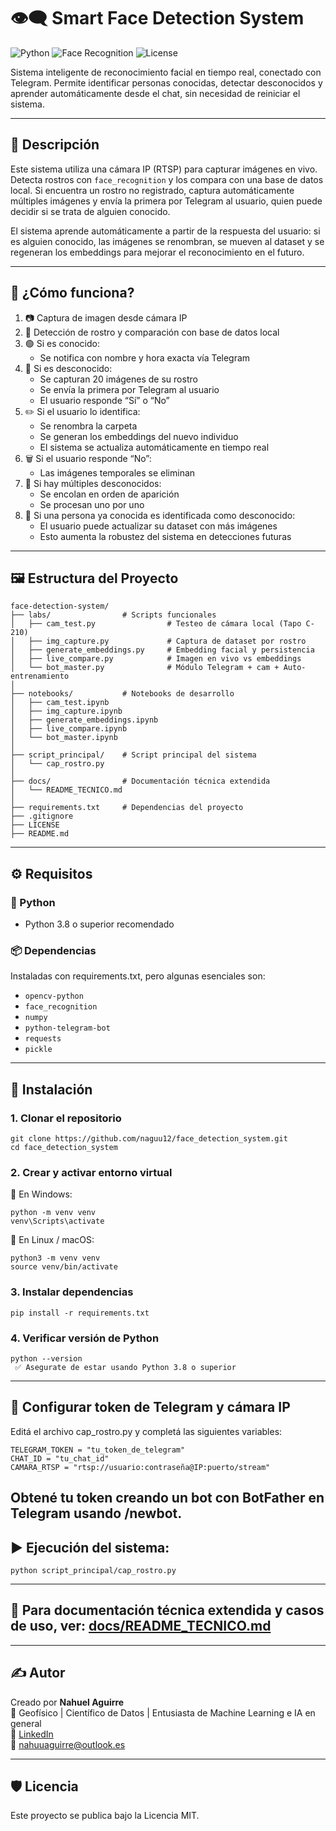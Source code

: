 # 👁️‍🗨️ Smart Face Detection System

![Python](https://img.shields.io/badge/Python-3.8+-blue.svg)
![Face Recognition](https://img.shields.io/badge/face--recognition-Enabled-success)
![License](https://img.shields.io/badge/license-MIT-green)

Sistema inteligente de reconocimiento facial en tiempo real, conectado con Telegram. Permite identificar personas conocidas, detectar desconocidos y aprender automáticamente desde el chat, sin necesidad de reiniciar el sistema.

---

## 📌 Descripción

Este sistema utiliza una cámara IP (RTSP) para capturar imágenes en vivo. Detecta rostros con `face_recognition` y los compara con una base de datos local. Si encuentra un rostro no registrado, captura automáticamente múltiples imágenes y envía la primera por Telegram al usuario, quien puede decidir si se trata de alguien conocido.

El sistema aprende automáticamente a partir de la respuesta del usuario: si es alguien conocido, las imágenes se renombran, se mueven al dataset y se regeneran los embeddings para mejorar el reconocimiento en el futuro.

---

## 🧠 ¿Cómo funciona?

1. 📷 Captura de imagen desde cámara IP
2. 🧠 Detección de rostro y comparación con base de datos local
3. 🟢 Si es conocido:
   - Se notifica con nombre y hora exacta vía Telegram
4. 🔴 Si es desconocido:
   - Se capturan 20 imágenes de su rostro
   - Se envía la primera por Telegram al usuario
   - El usuario responde “Sí” o “No”
5. ✏️ Si el usuario lo identifica:
   - Se renombra la carpeta
   - Se generan los embeddings del nuevo individuo
   - El sistema se actualiza automáticamente en tiempo real
6. 🗑️ Si el usuario responde “No”:
   - Las imágenes temporales se eliminan
7. 🔁 Si hay múltiples desconocidos:
   - Se encolan en orden de aparición
   - Se procesan uno por uno
8. 🧠 Si una persona ya conocida es identificada como desconocido:
   - El usuario puede actualizar su dataset con más imágenes
   - Esto aumenta la robustez del sistema en detecciones futuras

---

## 🖼️ Estructura del Proyecto

```plaintext
face-detection-system/
├── labs/                # Scripts funcionales
│   ├── cam_test.py                # Testeo de cámara local (Tapo C-210)
│   ├── img_capture.py             # Captura de dataset por rostro
│   ├── generate_embeddings.py     # Embedding facial y persistencia
│   ├── live_compare.py            # Imagen en vivo vs embeddings
│   └── bot_master.py              # Módulo Telegram + cam + Auto-entrenamiento
│
├── notebooks/           # Notebooks de desarrollo
│   ├── cam_test.ipynb
│   ├── img_capture.ipynb
│   ├── generate_embeddings.ipynb
│   ├── live_compare.ipynb
│   └── bot_master.ipynb
│
├── script_principal/    # Script principal del sistema
│   └── cap_rostro.py
│
├── docs/                # Documentación técnica extendida
│   └── README_TECNICO.md
│
├── requirements.txt     # Dependencias del proyecto
├── .gitignore
├── LICENSE
├── README.md
```

---

## ⚙️ Requisitos

### 🐍 Python
- Python 3.8 o superior recomendado

### 📦 Dependencias
Instaladas con requirements.txt, pero algunas esenciales son:
- `opencv-python`
- `face_recognition`
- `numpy`
- `python-telegram-bot`
- `requests`
- `pickle`

---

## 🚀 Instalación

### 1. Clonar el repositorio
```
git clone https://github.com/naguu12/face_detection_system.git
cd face_detection_system
```

### 2. Crear y activar entorno virtual

🔸 En Windows:
```
python -m venv venv
venv\Scripts\activate
```

🔸 En Linux / macOS:
```
python3 -m venv venv
source venv/bin/activate
```

### 3. Instalar dependencias
```
pip install -r requirements.txt
```

### 4. Verificar versión de Python
```
python --version
 ✅ Asegurate de estar usando Python 3.8 o superior
```
---

## 🔐 Configurar token de Telegram y cámara IP

Editá el archivo cap_rostro.py y completá las siguientes variables:

```
TELEGRAM_TOKEN = "tu_token_de_telegram"
CHAT_ID = "tu_chat_id"
CAMARA_RTSP = "rtsp://usuario:contraseña@IP:puerto/stream"
```
Obtené tu token creando un bot con BotFather en Telegram usando /newbot.
---

## ▶️ Ejecución del sistema:

```
python script_principal/cap_rostro.py
```
---
## 📘 Para documentación técnica extendida y casos de uso, ver: [docs/README_TECNICO.md](docs/README_TECNICO.md)
---

## ✍️ Autor

Creado por **Nahuel Aguirre**  
📍 Geofísico | Científico de Datos | Entusiasta de Machine Learning e IA en general  
🔗 [LinkedIn](https://www.linkedin.com/in/nahuel-aguirre-3876a3325)  
📩 [nahuuaguirre@outlook.es](mailto:nahuuaguirre@outlook.es)

---

## 🛡️ Licencia
Este proyecto se publica bajo la Licencia MIT.

